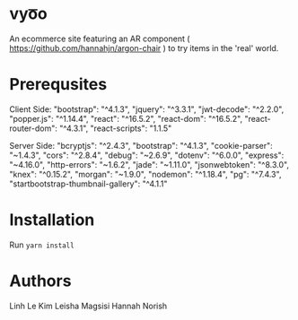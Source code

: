 # vyo͞o

An ecommerce site featuring an AR component ( https://github.com/hannahjn/argon-chair ) to try items in the 'real' world.

# Prerequsites
Client Side:
    "bootstrap": "^4.1.3",
    "jquery": "^3.3.1",
    "jwt-decode": "^2.2.0",
    "popper.js": "^1.14.4",
    "react": "^16.5.2",
    "react-dom": "^16.5.2",
    "react-router-dom": "^4.3.1",
    "react-scripts": "1.1.5"

Server Side:
    "bcryptjs": "^2.4.3",
    "bootstrap": "^4.1.3",
    "cookie-parser": "~1.4.3",
    "cors": "^2.8.4",
    "debug": "~2.6.9",
    "dotenv": "^6.0.0",
    "express": "~4.16.0",
    "http-errors": "~1.6.2",
    "jade": "~1.11.0",
    "jsonwebtoken": "^8.3.0",
    "knex": "^0.15.2",
    "morgan": "~1.9.0",
    "nodemon": "^1.18.4",
    "pg": "^7.4.3",
    "startbootstrap-thumbnail-gallery": "^4.1.1"
  
  # Installation
  
  Run `yarn install`
  
  # Authors
  Linh Le Kim
  Leisha Magsisi
  Hannah Norish
  
  
  
  

